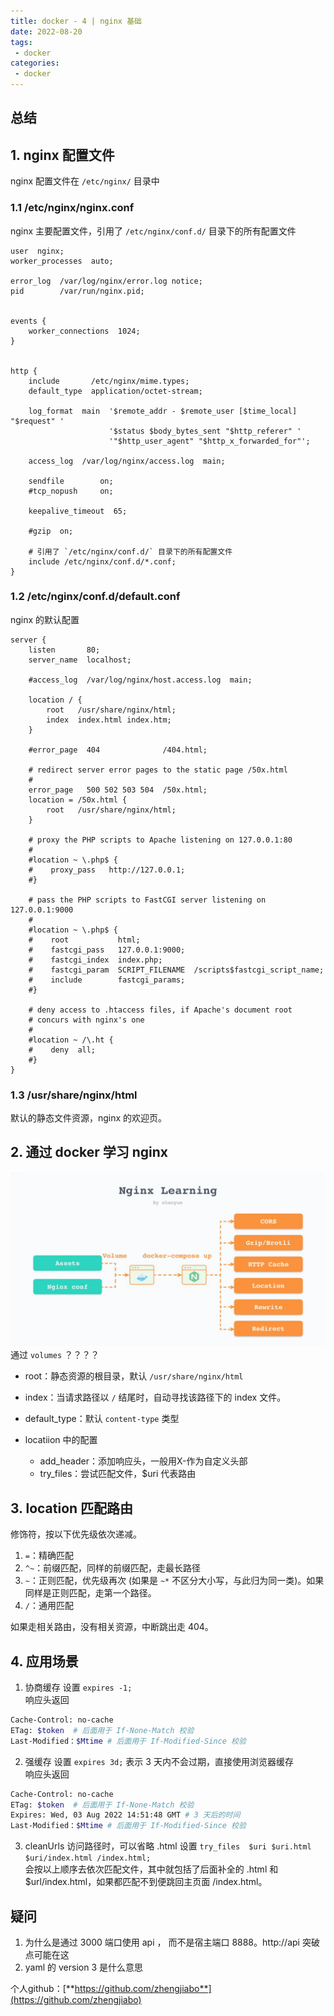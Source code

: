 ```yaml
---
title: docker - 4 | nginx 基础
date: 2022-08-20
tags:
 - docker
categories: 
 - docker
---
```


## 总结




## 1. nginx 配置文件
nginx 配置文件在 `/etc/nginx/` 目录中

### 1.1 /etc/nginx/nginx.conf
nginx 主要配置文件，引用了 `/etc/nginx/conf.d/` 目录下的所有配置文件
```nginx
user  nginx;
worker_processes  auto;

error_log  /var/log/nginx/error.log notice;
pid        /var/run/nginx.pid;


events {
    worker_connections  1024;
}


http {
    include       /etc/nginx/mime.types;
    default_type  application/octet-stream;

    log_format  main  '$remote_addr - $remote_user [$time_local] "$request" '
                      '$status $body_bytes_sent "$http_referer" '
                      '"$http_user_agent" "$http_x_forwarded_for"';

    access_log  /var/log/nginx/access.log  main;

    sendfile        on;
    #tcp_nopush     on;

    keepalive_timeout  65;

    #gzip  on;

    # 引用了 `/etc/nginx/conf.d/` 目录下的所有配置文件
    include /etc/nginx/conf.d/*.conf;
}
```


### 1.2 /etc/nginx/conf.d/default.conf
nginx 的默认配置
```nginx
server {
    listen       80;
    server_name  localhost;

    #access_log  /var/log/nginx/host.access.log  main;

    location / {
        root   /usr/share/nginx/html;
        index  index.html index.htm;
    }

    #error_page  404              /404.html;

    # redirect server error pages to the static page /50x.html
    #
    error_page   500 502 503 504  /50x.html;
    location = /50x.html {
        root   /usr/share/nginx/html;
    }

    # proxy the PHP scripts to Apache listening on 127.0.0.1:80
    #
    #location ~ \.php$ {
    #    proxy_pass   http://127.0.0.1;
    #}

    # pass the PHP scripts to FastCGI server listening on 127.0.0.1:9000
    #
    #location ~ \.php$ {
    #    root           html;
    #    fastcgi_pass   127.0.0.1:9000;
    #    fastcgi_index  index.php;
    #    fastcgi_param  SCRIPT_FILENAME  /scripts$fastcgi_script_name;
    #    include        fastcgi_params;
    #}

    # deny access to .htaccess files, if Apache's document root
    # concurs with nginx's one
    #
    #location ~ /\.ht {
    #    deny  all;
    #}
}
```


### 1.3 /usr/share/nginx/html
默认的静态文件资源，nginx 的欢迎页。



## 2. 通过 docker 学习 nginx
![](./220802/1.png)      
通过 `volumes` 
？？？？

- root：静态资源的根目录，默认 `/usr/share/nginx/html`
- index：当请求路径以 `/` 结尾时，自动寻找该路径下的 index 文件。
- default_type：默认 `content-type` 类型

- locatiion 中的配置
  - add_header：添加响应头，一般用X-作为自定义头部 
  - try_files：尝试匹配文件，$uri 代表路由

## 3. location 匹配路由
修饰符，按以下优先级依次递减。
1. `=`：精确匹配
2. `^~`：前缀匹配，同样的前缀匹配，走最长路径
3. `~`：正则匹配，优先级再次 (如果是 `~*` 不区分大小写，与此归为同一类)。如果同样是正则匹配，走第一个路径。
4. `/`：通用匹配

如果走相关路由，没有相关资源，中断跳出走 404。




## 4. 应用场景
1. 协商缓存
设置 `expires -1;`        
响应头返回 
```bash
Cache-Control: no-cache
ETag: $token  # 后面用于 If-None-Match 校验
Last-Modified：$Mtime # 后面用于 If-Modified-Since 校验
```

2. 强缓存
设置 `expires 3d;` 表示 3 天内不会过期，直接使用浏览器缓存            
响应头返回
```bash
Cache-Control: no-cache
ETag: $token  # 后面用于 If-None-Match 校验
Expires: Wed, 03 Aug 2022 14:51:48 GMT # 3 天后的时间
Last-Modified：$Mtime # 后面用于 If-Modified-Since 校验
```

3. cleanUrls 访问路径时，可以省略 .html
设置 `try_files  $uri $uri.html $uri/index.html /index.html;`       
会按以上顺序去依次匹配文件，其中就包括了后面补全的 .html 和 $url/index.html，如果都匹配不到便跳回主页面 /index.html。      
   





## 疑问
1. 为什么是通过 3000 端口使用 api ， 而不是宿主端口 8888。http://api  突破点可能在这
2. yaml 的 version 3  是什么意思


个人github：[**https://github.com/zhengjiabo**](https://github.com/zhengjiabo) 